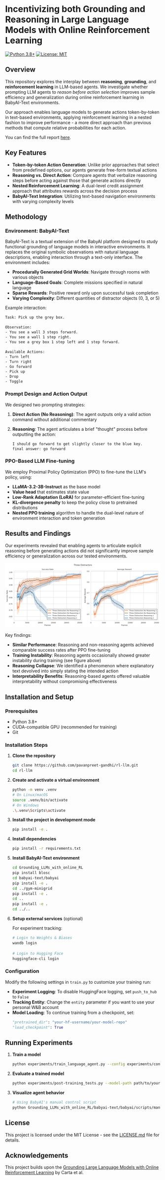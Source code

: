 # Incentivizing both Grounding and Reasoning in Large Language Models with Online Reinforcement Learning

[![Python 3.8+](https://img.shields.io/badge/python-3.8+-blue.svg)](https://www.python.org/downloads/)
[![License: MIT](https://img.shields.io/badge/License-MIT-yellow.svg)](https://opensource.org/licenses/MIT)

## Overview

This repository explores the interplay between **reasoning**, **grounding**, and **reinforcement learning** in LLM-based agents. We investigate whether prompting LLM agents to *reason before action selection* improves sample efficiency and generalization during online reinforcement learning in BabyAI-Text environments.

Our approach enables language models to generate actions token-by-token in text-based environments, applying reinforcement learning in a nested fashion to improve performance - a more direct approach than previous methods that compute relative probabilities for each action.

You can find the full report [here](report/acl-ijcnlp2021-templates/acl2021.pdf).

## Key Features

- **Token-by-token Action Generation**: Unlike prior approaches that select from predefined options, our agents generate free-form textual actions
- **Reasoning vs. Direct Action**: Compare agents that verbalize reasoning steps before acting against those that generate actions directly
- **Nested Reinforcement Learning**: A dual-level credit assignment approach that attributes rewards across the decision process
- **BabyAI-Text Integration**: Utilizing text-based navigation environments with varying complexity levels

## Methodology

### Environment: BabyAI-Text

BabyAI-Text is a textual extension of the BabyAI platform designed to study functional grounding of language models in interactive environments. It replaces the original symbolic observations with natural language descriptions, enabling interaction through a text-only interface. The environment includes:

- **Procedurally Generated Grid Worlds**: Navigate through rooms with various objects
- **Language-Based Goals**: Complete missions specified in natural language
- **Sparse Rewards**: Positive reward only upon successful task completion
- **Varying Complexity**: Different quantities of distractor objects (0, 3, or 5)

Example interaction:

```
Task: Pick up the grey box.

Observation:
- You see a wall 3 steps forward.
- You see a wall 1 step right.
- You see a grey box 1 step left and 1 step forward.

Available Actions:
- Turn left
- Turn right
- Go forward
- Pick up
- Drop
- Toggle
```

### Prompt Design and Action Output

We designed two prompting strategies:

1. **Direct Action (No Reasoning)**: The agent outputs only a valid action command without additional commentary

2. **Reasoning**: The agent articulates a brief "thought" process before outputting the action:
   ```
   I should go forward to get slightly closer to the blue key.
   final answer: go forward
   ```

### PPO-Based LLM Fine-tuning

We employ Proximal Policy Optimization (PPO) to fine-tune the LLM's policy, using:

- **LLaMA-3.2-3B-Instruct** as the base model
- **Value head** that estimates state value
- **Low-Rank Adaptation (LoRA)** for parameter-efficient fine-tuning
- **KL-divergence penalty** to keep the policy close to pretrained distributions
- **Nested PPO training** algorithm to handle the dual-level nature of environment interaction and token generation

## Results and Findings

Our experiments revealed that enabling agents to articulate explicit reasoning before generating actions did not significantly improve sample efficiency or generalization across our tested environments.

![Training curves for 3-distractor environment](report/images/three_distractors_training_curves.png)

Key findings:

- **Similar Performance**: Reasoning and non-reasoning agents achieved comparable success rates after PPO fine-tuning
- **Training Instability**: Reasoning agents occasionally showed greater instability during training (see figure above)
- **Reasoning Collapse**: We identified a phenomenon where explanatory text devolved into simply stating the intended action
- **Interpretability Benefits**: Reasoning-based agents offered valuable interpretability without compromising effectiveness

## Installation and Setup

### Prerequisites

- Python 3.8+
- CUDA-compatible GPU (recommended for training)
- Git

### Installation Steps

1. **Clone the repository**
   ```bash
   git clone https://github.com/pavanpreet-gandhi/rl-llm.git
   cd rl-llm
   ```

2. **Create and activate a virtual environment**
   ```bash
   python -m venv .venv
   # On Linux/macOS
   source .venv/bin/activate
   # On Windows
   .\.venv\Scripts\activate
   ```

3. **Install the project in development mode**
   ```bash
   pip install -e .
   ```

4. **Install dependencies**
   ```bash
   pip install -r requirements.txt
   ```

5. **Install BabyAI-Text environment**
   ```bash
   cd Grounding_LLMs_with_online_RL
   pip install blosc
   cd babyai-text/babyai
   pip install -e .
   cd ../gym-minigrid
   pip install -e .
   cd ..
   pip install -e .
   cd ../..
   ```

6. **Setup external services** (optional)
   
   For experiment tracking:
   ```bash
   # Login to Weights & Biases
   wandb login
   
   # Login to Hugging Face
   huggingface-cli login
   ```

### Configuration

Modify the following settings in `train.py` to customize your training run:

- **Experiment Logging**: To disable HuggingFace logging, set `push_to_hub` to `False`
- **Tracking Entity**: Change the `entity` parameter if you want to use your personal W&B account
- **Model Loading**: To continue training from a checkpoint, set:
  ```python
  "pretrained_dir": "your-hf-username/your-model-repo"
  "load_checkpoint": True
  ```

## Running Experiments

1. **Train a model**
   ```bash
   python experiments/train_language_agent.py --config experiments/configs/your_config.json
   ```

2. **Evaluate a trained model**
   ```bash
   python experiments/post-training_tests.py --model-path path/to/your/model
   ```

3. **Visualize agent behavior**
   ```bash
   # Using BabyAI's manual control script
   python Grounding_LLMs_with_online_RL/babyai-text/babyai/scripts/manual_control.py
   ```

## License

This project is licensed under the MIT License - see the [LICENSE.md](LICENSE.md) file for details.

## Acknowledgements

This project builds upon the [Grounding Large Language Models with Online Reinforcement Learning](https://github.com/flowersteam/Grounding_LLMs_with_online_RL) by Carta et al.
